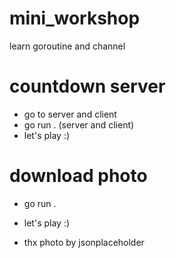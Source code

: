 # mini_workshop
learn goroutine and channel
# countdown server
 - go to server and client 
 - go run . (server and client)
 - let's play :)
 # download photo 
 - go run .
 - let's play :)


 - thx photo by jsonplaceholder
